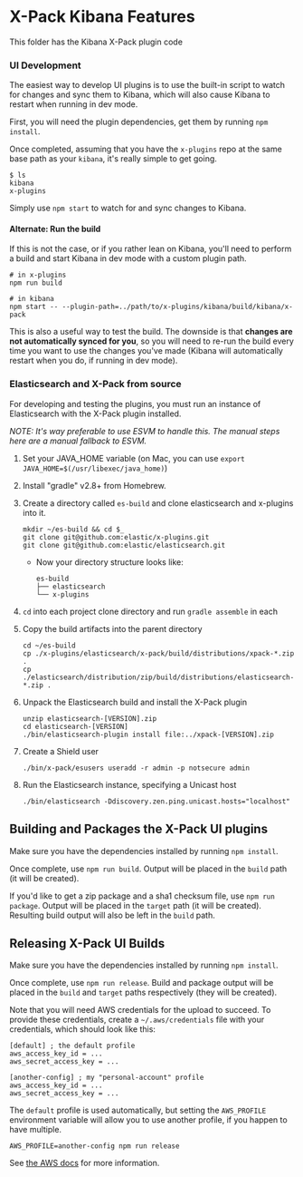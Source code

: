 # X-Pack Kibana Features

This folder has the Kibana X-Pack plugin code

### UI Development

The easiest way to develop UI plugins is to use the built-in script to watch for changes and sync them to Kibana, which will also cause Kibana to restart when running in dev mode.

First, you will need the plugin dependencies, get them by running `npm install`.

Once completed, assuming that you have the `x-plugins` repo at the same base path as your `kibana`, it's really simple to get going.

```
$ ls
kibana
x-plugins
```

Simply use `npm start` to watch for and sync changes to Kibana.

#### Alternate: Run the build

If this is not the case, or if you rather lean on Kibana, you'll need to perform a build and start Kibana in dev mode with a custom plugin path.

```
# in x-plugins
npm run build

# in kibana
npm start -- --plugin-path=../path/to/x-plugins/kibana/build/kibana/x-pack
```

This is also a useful way to test the build. The downside is that **changes are not automatically synced for you**, so you will need to re-run the build every time you want to use the changes you've made (Kibana will automatically restart when you do, if running in dev mode).

### Elasticsearch and X-Pack from source

For developing and testing the plugins, you must run an instance of Elasticsearch with the X-Pack plugin installed.

*NOTE: It's way preferable to use ESVM to handle this. The manual steps here are a manual fallback to ESVM.*

1. Set your JAVA_HOME variable (on Mac, you can use `export JAVA_HOME=$(/usr/libexec/java_home)`)
1. Install "gradle" v2.8+ from Homebrew.
1. Create a directory called `es-build` and clone elasticsearch and x-plugins into it.

    ```
    mkdir ~/es-build && cd $_
    git clone git@github.com:elastic/x-plugins.git
    git clone git@github.com:elastic/elasticsearch.git
    ```
   - Now your directory structure looks like:

      ```
      es-build
      ├── elasticsearch
      └── x-plugins
      ```
1. `cd` into each project clone directory and run `gradle assemble` in each
1. Copy the build artifacts into the parent directory

    ```
    cd ~/es-build
    cp ./x-plugins/elasticsearch/x-pack/build/distributions/xpack-*.zip .
    cp ./elasticsearch/distribution/zip/build/distributions/elasticsearch-*.zip .
    ```
1. Unpack the Elasticsearch build and install the X-Pack plugin

    ```
    unzip elasticsearch-[VERSION].zip
    cd elasticsearch-[VERSION]
    ./bin/elasticsearch-plugin install file:../xpack-[VERSION].zip
    ```
1. Create a Shield user

    ```
    ./bin/x-pack/esusers useradd -r admin -p notsecure admin
    ```
1. Run the Elasticsearch instance, specifying a Unicast host

    ```
    ./bin/elasticsearch -Ddiscovery.zen.ping.unicast.hosts="localhost"
    ```

## Building and Packages the X-Pack UI plugins

Make sure you have the dependencies installed by running `npm install`.

Once complete, use `npm run build`. Output will be placed in the `build` path (it will be created).

If you'd like to get a zip package and a sha1 checksum file, use `npm run package`. Output will be placed in the `target` path (it will be created). Resulting build output will also be left in the `build` path.

## Releasing X-Pack UI Builds

Make sure you have the dependencies installed by running `npm install`.

Once complete, use `npm run release`. Build and package output will be placed in the `build` and `target` paths respectively (they will be created).

Note that you will need AWS credentials for the upload to succeed. To provide these credentials, create a `~/.aws/credentials` file with your credentials, which should look like this:

```
[default] ; the default profile
aws_access_key_id = ...
aws_secret_access_key = ...

[another-config] ; my "personal-account" profile
aws_access_key_id = ...
aws_secret_access_key = ...
```

The `default` profile is used automatically, but setting the `AWS_PROFILE` environment variable will allow you to use another profile, if you happen to have multiple.

`AWS_PROFILE=another-config npm run release`

See [the AWS docs](http://docs.aws.amazon.com/AWSJavaScriptSDK/guide/node-configuring.html#Creating_the_Shared_Credentials_File) for more information.